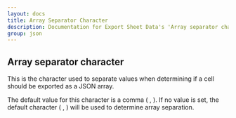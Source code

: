 ```yaml
---
layout: docs
title: Array Separator Character
description: Documentation for Export Sheet Data's 'Array separator character' option.
group: json
---
```


Array separator character
-------------------------
This is the character used to separate values when determining if a cell should be exported as a JSON array.

The default value for this character is a comma ( , ). If no value is set, the default character ( , ) will be used to determine array separation.
